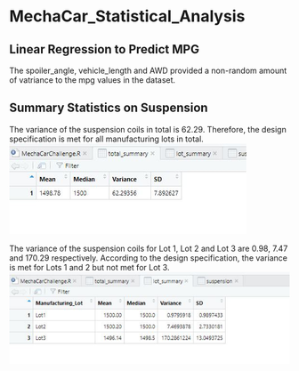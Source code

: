 # MechaCar_Statistical_Analysis
##  Linear Regression to Predict MPG
The spoiler_angle, vehicle_length and AWD provided a non-random amount of vatriance to the mpg values in the dataset.





##  Summary Statistics on Suspension
The variance of the suspension coils in total is 62.29. Therefore, the design specification is met for all manufacturing lots in total.
![Total Summary](https://github.com/Elewekeadanma/MechaCar_Statistical_Analysis/blob/main/Total_Summary.jpg)

The variance of the suspension coils for Lot 1, Lot 2 and Lot 3 are 0.98, 7.47 and 170.29 respectively. According to the design specification, the variance is met for Lots 1 and 2 but not met for Lot 3.
![Lot Summary](https://github.com/Elewekeadanma/MechaCar_Statistical_Analysis/blob/main/Lot_Summary.jpg)
